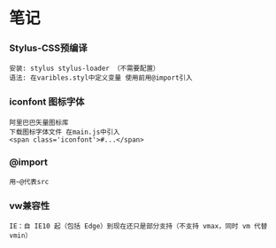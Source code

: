 # 笔记

### Stylus-CSS预编译
    安装: stylus stylus-loader （不需要配置）
    语法: 在varibles.styl中定义变量 使用前用@import引入

### iconfont 图标字体
    阿里巴巴矢量图标库
    下载图标字体文件 在main.js中引入
    <span class='iconfont'>#...</span>

### @import
    用~@代表src

### vw兼容性
    IE：自 IE10 起（包括 Edge）到现在还只是部分支持（不支持 vmax，同时 vm 代替 vmin）